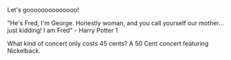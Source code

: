 Let's goooooooooooooo!


"He's Fred, I'm George. Honestly woman, and you call yourself our mother... just kidding! I am Fred" - Harry Potter 1

What kind of concert only costs 45 cents? A 50 Cent concert featuring Nickelback.